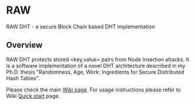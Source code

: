 # RAW
RAW DHT - a secure Block Chain based DHT implementation

## Overview
RAW DHT protects stored <key,value> pairs from Node Insertion attacks. It is a software implementation of a novel DHT architecture described in my Ph.D. thesis "Randomness, Age, Work: Ingredients for Secure Distributed Hash Tables".

Please check the main [Wiki page](https://github.com/vic-ita/RAW/wiki).
For usage instructions please refer to Wiki [Quick start](https://github.com/vic-ita/RAW/wiki/Quick-start) page.
